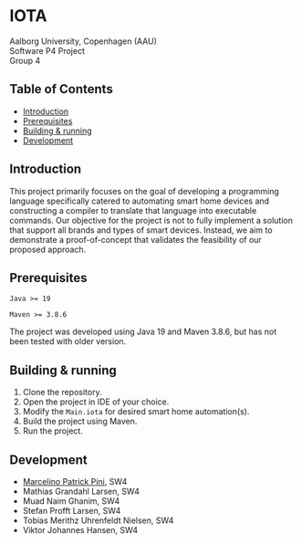 # IOTA
Aalborg University, Copenhagen (AAU)  
Software P4 Project   
Group 4

## Table of Contents
- [Introduction](#introduction)
- [Prerequisites](#prerequisites)
- [Building & running](#building--running)
- [Development](#development)

## Introduction
This project primarily focuses on the goal of developing a programming language specifically catered to automating smart home devices and constructing a compiler to translate that language into executable commands.
Our objective for the project is not to fully implement a solution that support all brands and types of smart devices. 
Instead, we aim to demonstrate a proof-of-concept that validates the feasibility of our proposed approach.

## Prerequisites
``Java >= 19``

``Maven >= 3.8.6``

The project was developed using Java 19 and Maven 3.8.6, but has not been tested with older version.

## Building & running
1. Clone the repository.
2. Open the project in IDE of your choice.
3. Modify the ``Main.iota`` for desired smart home automation(s).
4. Build the project using Maven.
5. Run the project.

## Development
- [Marcelino Patrick Pini](https://github.com/ITPini), SW4
- Mathias Grandahl Larsen, SW4
- Muad Naim Ghanim, SW4
- Stefan Profft Larsen, SW4
- Tobias Merithz Uhrenfeldt Nielsen, SW4
- Viktor Johannes Hansen, SW4